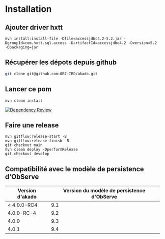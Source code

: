 # Installation

## Ajouter driver hxtt

```
mvn install:install-file -Dfile=accessjdbc4.2-5.2.jar -DgroupId=com.hxtt.sql.access -DartifactId=accessjdbc4.2 -Dversion=5.2 -Dpackaging=jar 
```

## Récupérer les dépots depuis github

```bash
git clone git@github.com:OB7-IRD/akado.git
```

## Lancer ce pom

```
mvn clean install
```

[![Dependency Review](https://github.com/OB7-IRD/akado2/actions/workflows/dependency-review.yml/badge.svg?branch=develop)](https://github.com/OB7-IRD/akado2/actions/workflows/dependency-review.yml)

## Faire une release

```
mvn gitflow:release-start -B
mvn gitflow:release-finish -B
git checkout main
mvn clean deploy -DperformRelease
git checkout develop
```

## Compatibilité avec le modèle de persistence d'ObServe

| Version d'akado | Version du modèle de persistence d'ObServe |
|-----------------|--------------------------------------------|
| < 4.0.0-RC4     | 9.1                                        |
| 4.0.0-RC-4      | 9.2                                        |
| 4.0.0           | 9.3                                        |
| 4.0.1           | 9.4                                        |
